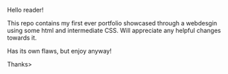 Hello reader!

This repo contains my first ever portfolio showcased through a webdesgin using some html and intermediate CSS.
Will appreciate any helpful changes towards it.

Has its own flaws, but enjoy anyway!

Thanks>
